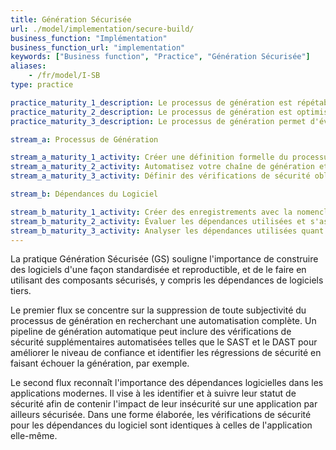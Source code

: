 ```yaml
---
title: Génération Sécurisée
url: ./model/implementation/secure-build/
business_function: "Implémentation"
business_function_url: "implementation"
keywords: ["Business function", "Practice", "Génération Sécurisée"]
aliases:
    - /fr/model/I-SB
type: practice

practice_maturity_1_description: Le processus de génération est répétable et cohérent.
practice_maturity_2_description: Le processus de génération est optimisé et entièrement intégré dans le flux de travail.
practice_maturity_3_description: Le processus de génération permet d'éviter que les défauts connus ne pénètrent dans l'environnement de production.

stream_a: Processus de Génération

stream_a_maturity_1_activity: Créer une définition formelle du processus de génération afin qu'il devienne cohérent et répétable.
stream_a_maturity_2_activity: Automatisez votre chaîne de génération et sécurisez l'outillage utilisé. Ajoutez des vérifications de sécurité dans la chaîne de génération.
stream_a_maturity_3_activity: Définir des vérifications de sécurité obligatoires dans le processus de génération et s'assurer que la construction des artefacts non conformes échoue.

stream_b: Dépendances du Logiciel

stream_b_maturity_1_activity: Créer des enregistrements avec la nomenclature de vos applications et analysez-les opportunément.
stream_b_maturity_2_activity: Évaluer les dépendances utilisées et s'assurer d'une réaction rapide aux situations présentant un risque pour vos applications.
stream_b_maturity_3_activity: Analyser les dépendances utilisées quant aux problèmes de sécurité d'une manière comparable à votre propre code.
---
```


La pratique Génération Sécurisée (GS) souligne l'importance de construire des logiciels d'une façon standardisée et reproductible, et de le faire en utilisant des composants sécurisés, y compris les dépendances de logiciels tiers.

Le premier flux se concentre sur la suppression de toute subjectivité du processus de génération en recherchant une automatisation complète. Un pipeline de génération automatique peut inclure des vérifications de sécurité supplémentaires automatisées telles que le SAST et le DAST pour améliorer le niveau de confiance et identifier les régressions de sécurité en faisant échouer la génération, par exemple.

Le second flux reconnaît l'importance des dépendances logicielles dans les applications modernes. Il vise à les identifier et à suivre leur statut de sécurité afin de contenir l'impact de leur insécurité sur une application par ailleurs sécurisée. Dans une forme élaborée, les vérifications de sécurité pour les dépendances du logiciel sont identiques à celles de l'application elle-même.

